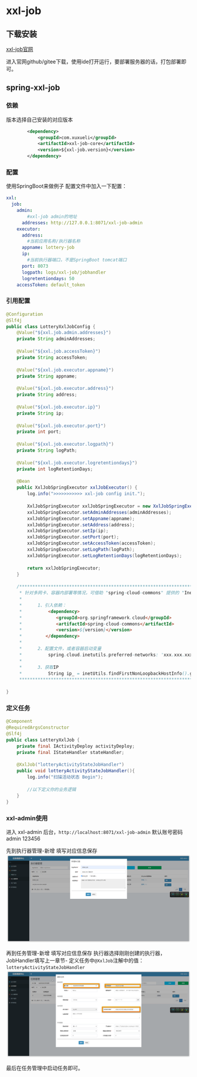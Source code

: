# xxl-job
## 下载安装
[xxl-job官网](https://www.xuxueli.com/xxl-job)  

进入官网github/gitee下载，使用ide打开运行，要部署服务器的话，打包部署即可。

## spring-xxl-job
### 依赖

版本选择自己安装的对应版本
```xml
        <dependency>
            <groupId>com.xuxueli</groupId>
            <artifactId>xxl-job-core</artifactId>
            <version>${xxl-job.version}</version>
        </dependency>
```


### 配置
使用SpringBoot来做例子
配置文件中加入一下配置：  

```yaml
xxl:
  job:
    admin:
    	#xxl-job admin的地址
      addresses: http://127.0.0.1:8071/xxl-job-admin
    executor:
      address:
      	#当前应用名称/执行器名称
      appname: lottery-job
      ip:
      	#当前执行器端口，不是SpringBoot tomcat端口
      port: 8073
      logpath: logs/xxl-job/jobhandler
      logretentiondays: 50
    accessToken: default_token
```

### 引用配置  

```java
@Configuration
@Slf4j
public class LotteryXxlJobConfig {
    @Value("${xxl.job.admin.addresses}")
    private String adminAddresses;

    @Value("${xxl.job.accessToken}")
    private String accessToken;

    @Value("${xxl.job.executor.appname}")
    private String appname;

    @Value("${xxl.job.executor.address}")
    private String address;

    @Value("${xxl.job.executor.ip}")
    private String ip;

    @Value("${xxl.job.executor.port}")
    private int port;

    @Value("${xxl.job.executor.logpath}")
    private String logPath;

    @Value("${xxl.job.executor.logretentiondays}")
    private int logRetentionDays;

    @Bean
    public XxlJobSpringExecutor xxlJobExecutor() {
        log.info(">>>>>>>>>>> xxl-job config init.");

        XxlJobSpringExecutor xxlJobSpringExecutor = new XxlJobSpringExecutor();
        xxlJobSpringExecutor.setAdminAddresses(adminAddresses);
        xxlJobSpringExecutor.setAppname(appname);
        xxlJobSpringExecutor.setAddress(address);
        xxlJobSpringExecutor.setIp(ip);
        xxlJobSpringExecutor.setPort(port);
        xxlJobSpringExecutor.setAccessToken(accessToken);
        xxlJobSpringExecutor.setLogPath(logPath);
        xxlJobSpringExecutor.setLogRetentionDays(logRetentionDays);

        return xxlJobSpringExecutor;
    }

    /**********************************************************************************************
     * 针对多网卡、容器内部署等情况，可借助 "spring-cloud-commons" 提供的 "InetUtils" 组件灵活定制注册IP；
     *
     *      1、引入依赖：
     *          <dependency>
     *             <groupId>org.springframework.cloud</groupId>
     *             <artifactId>spring-cloud-commons</artifactId>
     *             <version>${version}</version>
     *         </dependency>
     *
     *      2、配置文件，或者容器启动变量
     *          spring.cloud.inetutils.preferred-networks: 'xxx.xxx.xxx.'
     *
     *      3、获取IP
     *          String ip_ = inetUtils.findFirstNonLoopbackHostInfo().getIpAddress();
     **********************************************************************************************/

}
```

### 定义任务

```java
@Component
@RequiredArgsConstructor
@Slf4j
public class LotteryXxlJob {
    private final IActivityDeploy activityDeploy;
    private final IStateHandler stateHandler;

    @XxlJob("lotteryActivityStateJobHandler")
    public void lotteryActivityStateJobHandler(){
        log.info("扫描活动状态 Begin");

        //以下定义你的业务逻辑
    }
}
```

### xxl-admin使用  
进入 xxl-admin 后台，`http://localhost:8071/xxl-job-admin`
默认账号密码 admin 123456

先到执行器管理-新增 填写对应信息保存
![pic](/middleware/xxl-job-01.png)

再到任务管理-新增 填写对应信息保存
执行器选择刚刚创建的执行器，JobHandler填写上一章节- 定义任务中`@XxlJob`注解中的值：`lotteryActivityStateJobHandler`
![pic](/middleware/xxl-job-02.png)

最后在任务管理中启动任务即可。